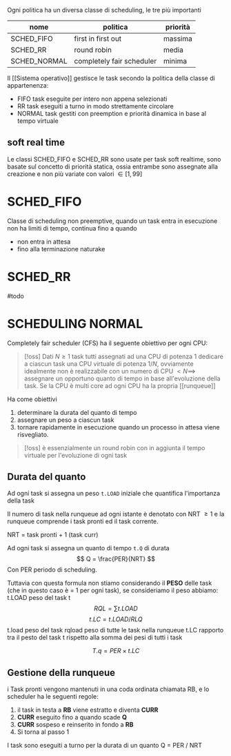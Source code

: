 Ogni politica ha un diversa classe di scheduling, le tre più importanti

nome | politica | priorità
--- | --- | ---
SCHED_FIFO | first in first out | massima
SCHED_RR | round robin | media
SCHED_NORMAL | completely fair scheduler | minima

Il [[Sistema operativo]] gestisce le task secondo la politica della classe di appartenenza:
- FIFO task eseguite per intero non appena selezionati
- RR task eseguiti a turno in modo strettamente circolare
- NORMAL task gestiti con preemption e priorità dinamica in base al tempo virtuale

## soft real time

Le classi SCHED_FIFO e SCHED_RR sono usate per task soft realtime, sono basate sul concetto di priorità statica, ossia entrambe sono assegnate alla creazione e non più variate con valori $\in [1,99]$



# SCHED_FIFO
Classe di scheduling non preemptive, quando un task entra in esecuzione non ha limiti di tempo, continua fino a quando
- non entra in attesa
- fino alla terminazione naturake


# SCHED_RR
#todo

# SCHEDULING NORMAL
Completely fair scheduler (CFS) ha il seguente obiettivo per ogni CPU:

>[!oss]
>Dati $N \geq 1$ task tutti assegnati ad una CPU di potenza 1 dedicare a ciascun task una CPU virtuale di potenza $1 / N$, ovviamente idealmente non è realizzabile con un numero di CPU $< N \implies$ assegnare un opportuno quanto di tempo in base all'evoluzione della task. Se la CPU è multi core ad ogni CPU ha la propria [[runqueue]]


Ha come obiettivi
1. determinare la durata del quanto di tempo
2. assegnare un peso a ciascun task
3. tornare rapidamente in esecuzione quando un processo in attesa viene risvegliato.


>[!oss]
>è essenzialmente un round robin con in aggiunta il tempo virtuale per l'evoluzione di ogni task

## Durata del quanto
Ad ogni task si assegna un peso `t.LOAD` iniziale che quantifica l'importanza della task

Il numero di task nella runqueue ad ogni istante è denotato con NRT $\geq 1$ e la runqueue comprende i task pronti ed il task corrente.

NRT = task pronti + 1 (task curr)

Ad ogni task si assegna un quanto di tempo `t.Q` di durata
$$
Q = \frac{PER}{NRT}
$$
Con PER periodo di scheduling.

Tuttavia con questa formula non stiamo considerando il **PESO** delle task (che in questo caso è = 1 per ogni task), se consideriamo il peso abbiamo:
t.LOAD peso del task t
 $$
RQL = \sum t.LOAD
$$
$$t.LC = t.LOAD / RLQ$$
t.load peso del task
rqload peso di tutte le task nella runqueue
t.LC rapporto tra il pesto del task t rispetto alla somma dei pesi di tutti i task

$$
T.q = PER \times t.LC
$$
## Gestione della runqueue
i Task pronti vengono mantenuti in una coda ordinata chiamata RB, e lo scheduler ha le seguenti regole:
1. il task in testa a **RB** viene estratto e diventa **CURR**
2. **CURR** eseguito fino a quando scade **Q**
3. **CURR** sospeso e reinserito in fondo a **RB**
4. Si torna al passo 1


I task sono eseguiti a turno per la durata di un quanto Q = PER / NRT



